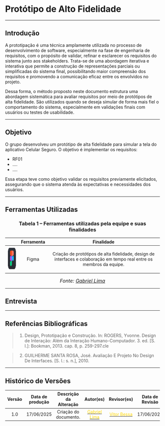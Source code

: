 # Protótipo de Alto Fidelidade
---

## Introdução 

A prototipação é uma técnica amplamente utilizada no processo de desenvolvimento de software, especialmente na fase de engenharia de requisitos, com o propósito de validar, refinar e esclarecer os requisitos do sistema junto aos stakeholders. Trata-se de uma abordagem iterativa e interativa que permite a construção de representações parciais ou simplificadas do sistema final, possibilitando maior compreensão dos requisitos e promovendo a comunicação eficaz entre os envolvidos no projeto.

Dessa forma, o método proposto neste documento estrutura uma abordagem sistemática para avaliar requisitos por meio de protótipos de alta fidelidade. São utilizados quando se deseja simular de forma mais fiel o comportamento do sistema, especialmente em validações finais com usuários ou testes de usabilidade.

---

## Objetivo

O grupo desenvolveu um protótipo de alta fidelidade para simular a tela do aplicativo Celular Seguro. O objetivo é implementar os requisitos:

- RF01
- ....
- ....

Essa etapa teve como objetivo validar os requisitos previamente elicitados, assegurando que o sistema atenda às expectativas e necessidades dos usuários.

---

## Ferramentas Utilizadas 

<h3 style="text-align: center;">Tabela 1 – Ferramentas utilizadas pela equipe e suas finalidades</h3>

<table style="width:100%; border-collapse: collapse; text-align: center;">
  <thead>
    <tr>
      <th></th>
      <th><strong>Ferramenta</strong></th>
      <th><strong>Finalidade</strong></th>
    </tr>
  </thead>
  <tbody>
    <tr>
      <td><img src="https://raw.githubusercontent.com/Requisitos-de-Software/2025.1-CelularSeguro/refs/heads/main/Docs/assets/Ferramentas/Figma-Logo-PNG-Cutout.png" width="80" height="80"/></td>
      <td>Figma</td>
      <td>Criação de protótipos de alta fidelidade, design de interfaces e colaboração em tempo real entre os membros da equipe. <a id="anchor_1" href="#FRM1"></a></td>
    </tr>
  </tbody>
</table>

<font size="3"><p style="text-align: center">_Fonte: [Gabriel Lima](https://github.com/gabriel-lima258)_</p></font>

---

## Entrevista


---

## Referências Bibliográficas

> 1. Design, Prototipação e Construção. In: ROGERS, Yvonne. Design de Interação: Além da Interação Humano-Computador. 3. ed. [S. l.]: Bookman, 2013. cap. 8, p. 259-297.cle

> 2. GUILHERME SANTA ROSA, José. Avaliação E Projeto No Design De Interfaces. [S. l.: s. n.], 2010.

---

## Histórico de Versões 

| Versão | Data de produção   | Descrição da Alteração                               | Autor(es)             | Revisor(es)      |Data de Revisão |
| :----: | :----------------: | :--------------------------------------------------: | :-------------------: | :-------------:  |  :-----------: |
| 1.0  | 17/06/2025 | Criação do documento.  | [<span style="color:gold;">Gabriel Lima</span>](https://github.com/gabriel-lima258)| [<span style="color:gold;">Vitor Bessa</span>](https://github.com/Bessazs) | 17/06/2025 |